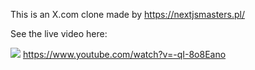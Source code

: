 This is an X.com clone made by https://nextjsmasters.pl/

See the live video here:

[![](https://img.youtube.com/vi/-qI-8o8Eano/maxresdefault.jpg)](https://www.youtube.com/watch?v=-qI-8o8Eano)
https://www.youtube.com/watch?v=-qI-8o8Eano
